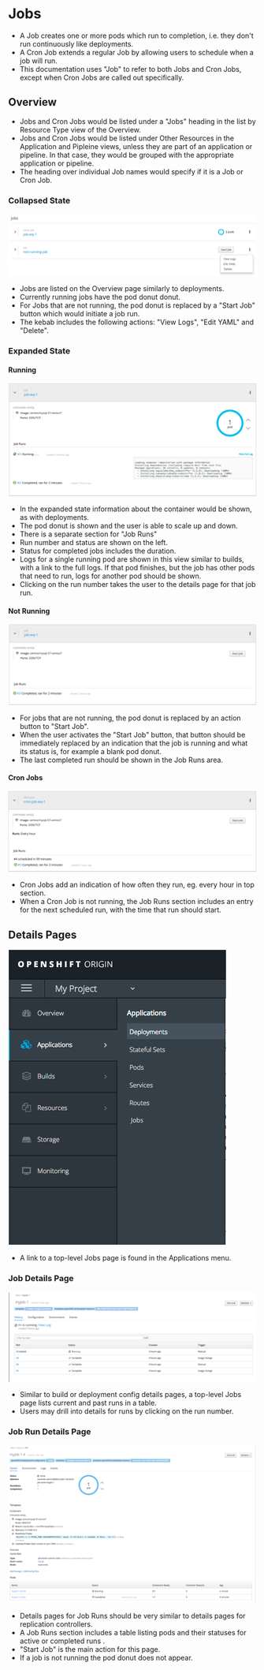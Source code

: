

# Jobs

- A Job creates one or more pods which run to completion, i.e. they don't run continuously like deployments.
- A Cron Job extends a regular Job by allowing users to schedule when a job will run.
- This documentation uses "Job" to refer to both Jobs and Cron Jobs, except when Cron Jobs are called out specifically.

## Overview
- Jobs and Cron Jobs would be listed under a "Jobs" heading in the list by Resource Type view of the Overview.
- Jobs and Cron Jobs would be listed under Other Resources in the Application and Pipleine views, unless they are part of an application or pipeline. In that case, they would be grouped with the appropriate application or pipeline.  
- The heading over individual Job names would specify if it is a Job or Cron Job.


### Collapsed State
![jobs overview collapsed](img/jobs-overview-collapsed.png)
- Jobs are listed on the Overview page similarly to deployments.
- Currently running jobs have the pod donut donut.
- For Jobs that are not running, the pod donut is replaced by a "Start Job" button which would initiate a job run.
- The kebab includes the following actions: "View Logs", "Edit YAML" and "Delete".


### Expanded State

#### Running
![jobs overview expanded running](img/jobs-overview-epxanded-running.png)
- In the expanded state information about the container would be shown, as with deployments.
- The pod donut is shown and the user is able to scale up and down.
- There is a separate section for "Job Runs"
- Run number and status are shown on the left.
- Status for completed jobs includes the duration.
- Logs for a single running pod are shown in this view similar to builds, with a link to the full logs. If that pod finishes, but the job has other pods that need to run, logs for another pod should be shown.
- Clicking on the run number takes the user to the details page for that job run.

#### Not Running
![jobs overview expanded not running](img/jobs-overview-expanded-not-running.png)
- For jobs that are not running, the pod donut is replaced by an action button to "Start Job".
- When the user activates the "Start Job" button, that button should be immediately replaced by an indication that the job is running and what its status is, for example a blank pod donut. 
- The last completed run should be shown in the Job Runs area.

#### Cron Jobs
![cron jobs overview expanded not running](img/cron-job-expanded.png)
- Cron Jobs add an indication of how often they run, eg. every hour in top section.
- When a Cron Job is not running, the Job Runs section includes an entry for the next scheduled run, with the time that run should start.

## Details Pages

![jobs in application ment](img/jobs-menu.png)
- A link to a top-level Jobs page is found in the Applications menu.

### Job Details Page
![jobs details](img/jobs-details.png)
- Similar to build or deployment config details pages, a top-level Jobs page lists current and past runs in a table.
- Users may drill into details for runs by clicking on the run number.

### Job Run Details Page
![job run details](img/job-run-details.png)
- Details pages for Job Runs should be very similar to details pages for replication controllers.
- A Job Runs section includes a table listing pods and their statuses for active or completed runs .
- "Start Job" is the main action for this page.
- If a job is not running the pod donut does not appear.  
